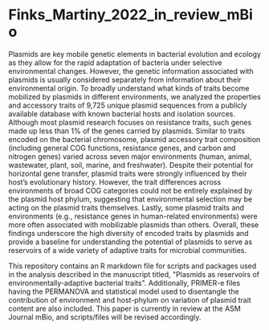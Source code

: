 # Finks_Martiny_2022_in_review_mBio

Plasmids are key mobile genetic elements in bacterial evolution and ecology as they allow for the rapid adaptation of bacteria under selective environmental changes. However, the genetic information associated with plasmids is usually considered separately from information about their environmental origin. To broadly understand what kinds of traits become mobilized by plasmids in different environments, we analyzed the properties and accessory traits of 9,725 unique plasmid sequences from a publicly available database with known bacterial hosts and isolation sources. Although most plasmid research focuses on resistance traits, such genes made up less than 1% of the genes carried by plasmids. Similar to traits encoded on the bacterial chromosome, plasmid accessory trait composition (including general COG functions, resistance genes, and carbon and nitrogen genes) varied across seven major environments (human, animal, wastewater, plant, soil, marine, and freshwater). Despite their potential for horizontal gene transfer, plasmid traits were strongly influenced by their host’s evolutionary history. However, the trait differences across environments of broad COG categories could not be entirely explained by the plasmid host phylum, suggesting that environmental selection may be acting on the plasmid traits themselves. Lastly, some plasmid traits and environments (e.g., resistance genes in human-related environments) were more often associated with mobilizable plasmids than others. Overall, these findings underscore the high diversity of encoded traits by plasmids and provide a baseline for understanding the potential of plasmids to serve as reservoirs of a wide variety of adaptive traits for microbial communities.

This repository contains an R markdown file for scripts and packages used in the analysis described in the manuscript titled, "Plasmids as reservoirs of environmentally-adaptive bacterial traits". Additionally, PRIMER-e files having the PERMANOVA and statistical model used to disentangle the contribution of environment and host-phylum on variation of plasmid trait content are also included. This paper is currently in review at the ASM Journal mBio, and scripts/files will be revised accordingly.
